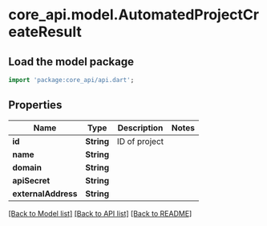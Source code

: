 # core_api.model.AutomatedProjectCreateResult

## Load the model package
```dart
import 'package:core_api/api.dart';
```

## Properties
Name | Type | Description | Notes
------------ | ------------- | ------------- | -------------
**id** | **String** | ID of project | 
**name** | **String** |  | 
**domain** | **String** |  | 
**apiSecret** | **String** |  | 
**externalAddress** | **String** |  | 

[[Back to Model list]](../README.md#documentation-for-models) [[Back to API list]](../README.md#documentation-for-api-endpoints) [[Back to README]](../README.md)


